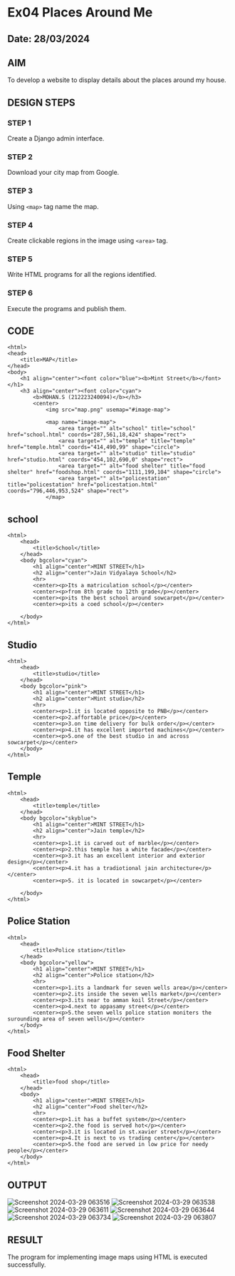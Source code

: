 # Ex04 Places Around Me
## Date: 28/03/2024

## AIM
To develop a website to display details about the places around my house.
 
## DESIGN STEPS

### STEP 1
Create a Django admin interface.

### STEP 2
Download your city map from Google.

### STEP 3
Using ```<map>``` tag name the map.

### STEP 4
Create clickable regions in the image using ```<area>``` tag.

### STEP 5
Write HTML programs for all the regions identified.

### STEP 6
Execute the programs and publish them.

## CODE
```
<html>
<head>
    <title>MAP</title>
</head>
<body>
    <h1 align="center"><font color="blue"><b>Mint Street</b></font></h1>
    <h3 align="center"><font color="cyan">
        <b>MOHAN.S (212223240094)</b></h3>
        <center>
            <img src="map.png" usemap="#image-map">

            <map name="image-map">
                <area target="" alt="school" title="school" href="school.html" coords="287,561,18,424" shape="rect">
                <area target="" alt="temple" title="temple" href="temple.html" coords="414,490,99" shape="circle">
                <area target="" alt="studio" title="studio" href="studio.html" coords="454,102,690,0" shape="rect">
                <area target="" alt="food shelter" title="food shelter" href="foodshop.html" coords="1111,199,104" shape="circle">
                <area target="" alt="policestation" title="policestation" href="policestation.html" coords="796,446,953,524" shape="rect">
            </map>

```
## school
```
<html>
    <head>
        <title>School</title>
    </head>
    <body bgcolor="cyan">
        <h1 align="center">MINT STREET</h1>
        <h2 align="center">Jain Vidyalaya School</h2>
        <hr>
        <center><p>Its a matriculation school</p></center>
        <center><p>from 8th grade to 12th grade</p></center>
        <center><p>its the best school around sowcarpet</p></center>
        <center><p>its a coed school</p></center>

    </body>
</html>
```
## Studio
```
<html>
    <head>
        <title>studio</title>
    </head>
    <body bgcolor="pink">
        <h1 align="center">MINT STREET</h1>
        <h2 align="center">Mint studio</h2>
        <hr>
        <center><p>1.it is located opposite to PNB</p></center>
        <center><p>2.affortable price</p></center>
        <center><p>3.on time delivery for bulk order</p></center>
        <center><p>4.it has excellent imported machines</p></center>
        <center><p>5.one of the best studio in and across sowcarpet</p></center>
    </body>
</html>
```
## Temple
```
<html>
    <head>
        <title>temple</title>
    </head>
    <body bgcolor="skyblue">
        <h1 align="center">MINT STREET</h1>
        <h2 align="center">Jain temple</h2>
        <hr>
        <center><p>1.it is carved out of marble</p></center>
        <center><p>2.this temple has a white facade</p></center>
        <center><p>3.it has an excellent interior and exterior design</p></center>
        <center><p>4.it has a tradiotional jain architecture</p></center>
        <center><p>5. it is located in sowcarpet</p></center>

    </body>
</html>
```
## Police Station
```
<html>
    <head>
        <title>Police station</title>
    </head>
    <body bgcolor="yellow">
        <h1 align="center">MINT STREET</h1>
        <h2 align="center">Police station</h2>
        <hr>
        <center><p>1.its a landmark for seven wells area</p></center>
        <center><p>2.its inside the seven wells market</p></center>
        <center><p>3.its near to amman koil Street</p></center>
        <center><p>4.next to appasamy street</p></center>
        <center><p>5.the seven wells police station moniters the surounding area of seven wells</p></center>
    </body>
</html>
```
## Food Shelter
```
<html>
    <head>
        <title>food shop</title>
    </head>
    <body>
        <h1 align="center">MINT STREET</h1>
        <h2 align="center">Food shelter</h2>
        <hr>
        <center><p>1.it has a buffet system</p></center>
        <center><p>2.the food is served hot</p></center>
        <center><p>3.it is located in st.xavier street</p></center>
        <center><p>4.It is next to vs trading center</p></center>
        <center><p>5.the food are served in low price for needy people</p></center>
    </body>
</html>
```

## OUTPUT
![Screenshot 2024-03-29 063516](https://github.com/Mohansithaiya/NearMe/assets/154211682/0de66c99-14c8-4ce1-9cfc-aa5d228de1e7)
![Screenshot 2024-03-29 063538](https://github.com/Mohansithaiya/NearMe/assets/154211682/b9b22e5f-e426-4458-b700-dfb49728be77)
![Screenshot 2024-03-29 063611](https://github.com/Mohansithaiya/NearMe/assets/154211682/e1046259-a664-4fc8-bfb0-2d835b0597a4)
![Screenshot 2024-03-29 063644](https://github.com/Mohansithaiya/NearMe/assets/154211682/69976310-ee5c-472b-b349-8ffdf3ae6e5d)
![Screenshot 2024-03-29 063734](https://github.com/Mohansithaiya/NearMe/assets/154211682/d42cfa50-c0f7-4234-9623-18776350e203)
![Screenshot 2024-03-29 063807](https://github.com/Mohansithaiya/NearMe/assets/154211682/03789a4d-0d7c-4d8a-b61f-db5587fcfe5d)



## RESULT
The program for implementing image maps using HTML is executed successfully.
